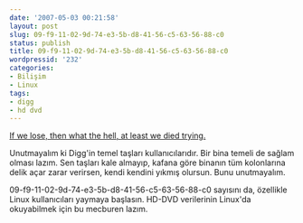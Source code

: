 ```yaml
---
date: '2007-05-03 00:21:58'
layout: post
slug: 09-f9-11-02-9d-74-e3-5b-d8-41-56-c5-63-56-88-c0
status: publish
title: 09-f9-11-02-9d-74-e3-5b-d8-41-56-c5-63-56-88-c0
wordpressid: '232'
categories:
- Bilişim
- Linux
tags:
- digg
- hd dvd
---
```


[If we lose, then what the hell, at least we died trying.](http://blog.digg.com/?p=74)

Unutmayalım ki Digg'in temel taşları kullanıcılarıdır. Bir bina temeli de sağlam olması lazım. Sen taşları kale almayıp, kafana göre binanın tüm kolonlarına delik açar zarar verirsen, kendi kendini yıkmış olursun. Bunu unutmayalım. 

09-f9-11-02-9d-74-e3-5b-d8-41-56-c5-63-56-88-c0 sayısını da, özellikle Linux kullanıcıları yaymaya başlasın.  HD-DVD verilerinin Linux'da okuyabilmek için bu mecburen lazım. 

